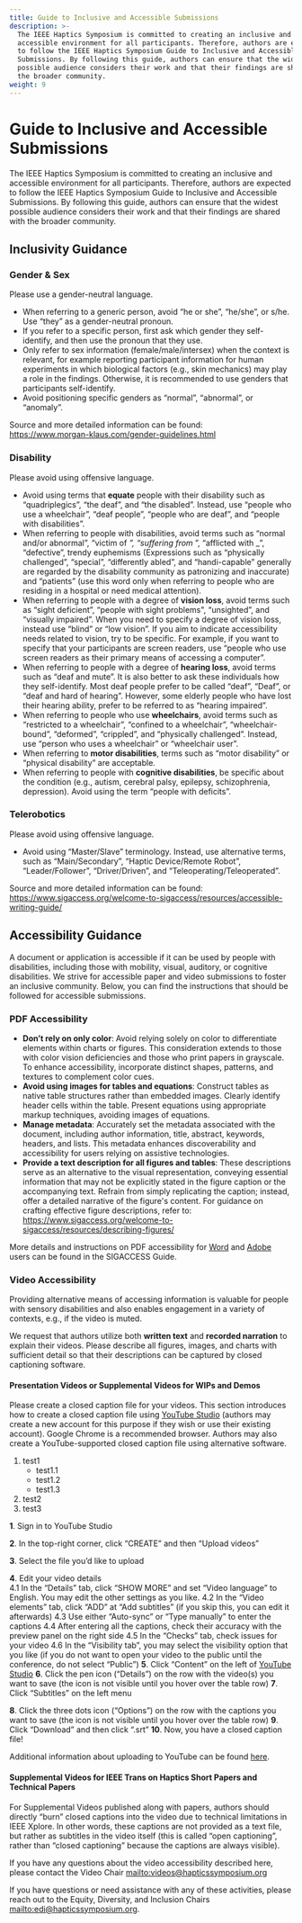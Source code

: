```yaml
---
title: Guide to Inclusive and Accessible Submissions
description: >-
  The IEEE Haptics Symposium is committed to creating an inclusive and
  accessible environment for all participants. Therefore, authors are expected
  to follow the IEEE Haptics Symposium Guide to Inclusive and Accessible
  Submissions. By following this guide, authors can ensure that the widest
  possible audience considers their work and that their findings are shared with
  the broader community.
weight: 9
---
```

# Guide to Inclusive and Accessible Submissions

The IEEE Haptics Symposium is committed to creating an inclusive and accessible environment for all participants. Therefore, authors are expected to follow the IEEE Haptics Symposium Guide to Inclusive and Accessible Submissions. By following this guide, authors can ensure that the widest possible audience considers their work and that their findings are shared with the broader community.

## Inclusivity Guidance

### Gender & Sex

Please use a gender-neutral language. 

* When referring to a generic person, avoid “he or she”, “he/she”, or s/he. Use “they” as a gender-neutral pronoun.
* If you refer to a specific person, first ask which gender they self-identify, and then use the pronoun that they use. 
* Only refer to sex information (female/male/intersex) when the context is relevant, for example reporting participant information for human experiments in which biological factors (e.g.,  skin mechanics) may play a role in the findings. Otherwise, it is recommended to use genders that participants self-identify.
* Avoid positioning specific genders as “normal”, “abnormal”, or “anomaly”. 

Source and more detailed information can be found:\
<https://www.morgan-klaus.com/gender-guidelines.html>

### Disability

Please avoid using offensive language.

* Avoid using terms that **equate** people with their disability such as “quadriplegics”, “the deaf”, and “the disabled”. Instead, use “people who use a wheelchair”, “deaf people”, “people who are deaf”, and “people with disabilities”.
* When referring to people with disabilities, avoid terms such as “normal and/or abnormal”, “victim of _”, “suffering from_ ”, “afflicted with _”, “defective”, trendy euphemisms (Expressions such as “physically challenged”, “special”, “differently abled”, and “handi-capable” generally are regarded by the disability community as patronizing and inaccurate) and “patients” (use this word only when referring to people who are residing in a hospital or need medical attention).
* When referring to people with a degree of **vision loss**, avoid terms such as “sight deficient”, “people with sight problems", “unsighted”, and “visually impaired”. When you need to specify a degree of vision loss, instead use “blind” or “low vision”. If you aim to indicate accessibility needs related to vision, try to be specific. For example, if you want to specify that your participants are screen readers, use “people who use screen readers as their primary means of accessing a computer”. 
* When referring to people with a degree of **hearing loss**, avoid terms such as “deaf and mute”. It is also better to ask these individuals how they self-identify. Most deaf people prefer to be called “deaf”, “Deaf”, or “deaf and hard of hearing”. However, some elderly people who have lost their hearing ability, prefer to be referred to as “hearing impaired”. 
* When referring to people who use **wheelchairs**, avoid terms such as “restricted to a wheelchair”, “confined to a wheelchair”, “wheelchair-bound”, “deformed”, “crippled”, and “physically challenged”. Instead, use “person who uses a wheelchair” or “wheelchair user”. 
* When referring to **motor disabilities**, terms such as “motor disability” or “physical disability” are acceptable. 
* When referring to people with **cognitive disabilities**, be specific about the condition (e.g., autism, cerebral palsy, epilepsy, schizophrenia, depression). Avoid using the term “people with deficits”.

### Telerobotics

Please avoid using offensive language. 

* Avoid using “Master/Slave” terminology. Instead, use alternative terms, such as “Main/Secondary”, “Haptic Device/Remote Robot”, “Leader/Follower”, “Driver/Driven”, and “Teleoperating/Teleoperated”. 

Source and more detailed information can be found:\
<https://www.sigaccess.org/welcome-to-sigaccess/resources/accessible-writing-guide/>

## Accessibility Guidance

A document or application is accessible if it can be used by people with disabilities, including those with mobility, visual, auditory, or cognitive disabilities. We strive for accessible paper and video submissions to foster an inclusive community. Below, you can find the instructions that should be followed for accessible submissions.

### PDF Accessibility

* **Don’t rely on only color**: Avoid relying solely on color to differentiate elements within charts or figures. This consideration extends to those with color vision deficiencies and those who print papers in grayscale. To enhance accessibility, incorporate distinct shapes, patterns, and textures to complement color cues.
* **Avoid using images for tables and equations**: Construct tables as native table structures rather than embedded images. Clearly identify header cells within the table. Present equations using appropriate markup techniques, avoiding images of equations.
* **Manage metadata**: Accurately set the metadata associated with the document, including author information, title, abstract, keywords, headers, and lists. This metadata enhances discoverability and accessibility for users relying on assistive technologies.
* **Provide a text description for all figures and tables**: These descriptions serve as an alternative to the visual representation, conveying essential information that may not be explicitly stated in the figure caption or the accompanying text. Refrain from simply replicating the caption; instead, offer a detailed narrative of the figure's content. For guidance on crafting effective figure descriptions, refer to:\
  <https://www.sigaccess.org/welcome-to-sigaccess/resources/describing-figures/>

More details and instructions on PDF accessibility for [Word](https://www.sigaccess.org/welcome-to-sigaccess/resources/acm-submission-with-ms-word/) and [Adobe](https://www.sigaccess.org/welcome-to-sigaccess/resources/accessible-pdf-author-guide/) users can be found in the SIGACCESS Guide. 

### Video Accessibility

Providing alternative means of accessing information is valuable for people with sensory disabilities and also enables engagement in a variety of contexts, e.g., if the video is muted. 

We request that authors utilize both **written text** and **recorded narration** to explain their videos. Please describe all figures, images, and charts with sufficient detail so that their descriptions can be captured by closed captioning software.

#### Presentation Videos or Supplemental Videos for WIPs and Demos

Please create a closed caption file for your videos. This section introduces how to create a closed caption file using [YouTube Studio](https://studio.youtube.com/channel/UCSLexDpxUfL44AB_341V3lg) (authors may create a new account for this purpose if they wish or use their existing account). Google Chrome is a recommended browser. Authors may also create a YouTube-supported closed caption file using alternative software.

<ol>
   <li>test1
      <ul>
        <li>test1.1</li>
        <li>test1.2</li>
        <li>test1.3</li>
     </ul>
   </li>

   <li>test2</li>
   <li>test3</li>
</ol>

**1**. Sign in to YouTube Studio

**2**. In the top-right corner, click “CREATE” and then “Upload videos”

**3**. Select the file you’d like to upload

**4**. Edit your video details\
     4.1 In the “Details” tab, click “SHOW MORE” and set “Video language” to English. You may edit the other settings as you like.
4.2 In the “Video elements” tab, click “ADD” at “Add subtitles” (if you skip this, you can edit it afterwards)
4.3 Use either “Auto-sync” or “Type manually” to enter the captions
4.4 After entering all the captions, check their accuracy with the preview panel on the right side
4.5 In the “Checks” tab, check issues for your video
4.6 In the “Visibility tab”, you may select the visibility option that you like (if you do not want to open your video to the public until the conference, do not select “Public”)
**5**. Click “Content” on the left of [YouTube Studio](https://studio.youtube.com/channel/UCSLexDpxUfL44AB_341V3lg)
**6**. Click the pen icon (“Details”) on the row with the video(s) you want to save (the icon is not visible until you hover over the table row)
**7**. Click “Subtitles” on the left menu

**8**. Click the three dots icon (“Options”) on the row with the captions you want to save (the icon is not visible until you hover over the table row)
**9**. Click “Download” and then click “.srt”
**10**. Now, you have a closed caption file!

Additional information about uploading to YouTube can be found [here](https://support.google.com/youtube/answer/57407#zippy=%2Cdetails%2Cmonetization%2Cad-suitability%2Cvideo-elements).

#### Supplemental Videos for IEEE Trans on Haptics Short Papers and Technical Papers

For Supplemental Videos published along with papers, authors should directly “burn” closed captions into the video due to technical limitations in IEEE Xplore. In other words, these captions are not provided as a text file, but rather as subtitles in the video itself (this is called “open captioning”, rather than “closed captioning” because the captions are always visible).

If you have any questions about the video accessibility described here, please contact the Video Chair <mailto:videos@hapticssymposium.org>

If you have questions or need assistance with any of these activities, please reach out to the Equity, Diversity, and Inclusion Chairs <mailto:edi@hapticssymposium.org>.
